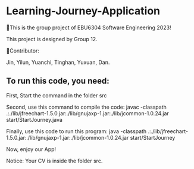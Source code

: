 # Learning-Journey-Application
🚀This is the group project of EBU6304 Software Engineering 2023!  
  
  This project is designed by Group 12.  
  
🎯Contributor:  
  
  Jin, Yilun, Yuanchi, Tinghan, Yuxuan, Dan.  

## To run this code, you need:
First, Start the command in the folder src

Second, use this command to compile the code:
javac -classpath .:./lib/jfreechart-1.5.0.jar:./lib/gnujaxp-1.jar:./lib/jcommon-1.0.24.jar start/StartJourney.java

Finally, use this code to run this program:
java -classpath .:./lib/jfreechart-1.5.0.jar:./lib/gnujaxp-1.jar:./lib/jcommon-1.0.24.jar start/StartJourney

Now, enjoy our App!

Notice: Your CV is inside the folder src.

